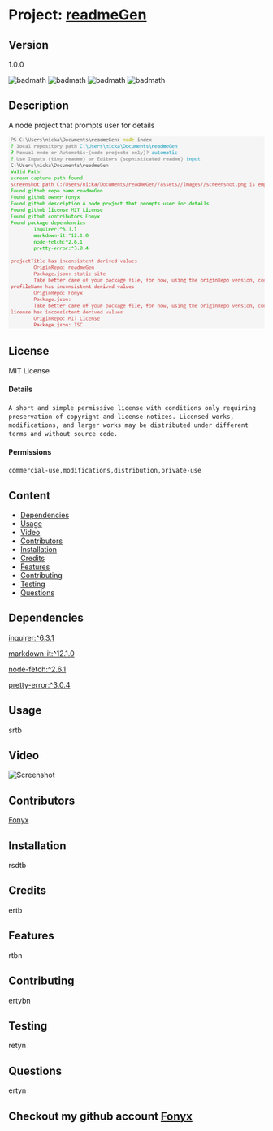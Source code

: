 # Project: [readmeGen](https://github.com/Fonyx/readmeGen)

## Version

1.0.0  

![badmath](https://img.shields.io/github/license/Fonyx/readmeGen)  ![badmath](https://img.shields.io/github/languages/count/Fonyx/readmeGen)  ![badmath](https://img.shields.io/github/commit-activity/m/Fonyx/readmeGen)  ![badmath](https://img.shields.io/github/contributors/Fonyx/readmeGen)  

## Description

A node project that prompts user for details  

![Alt text](https://github.com/Fonyx/readmeGen/blob/main/assets/images/screenshot.PNG?raw=true "project screenshot")  

## License

MIT License  

#### Details  

```A short and simple permissive license with conditions only requiring preservation of copyright and license notices. Licensed works, modifications, and larger works may be distributed under different terms and without source code.  ```

#### Permissions  

```commercial-use,modifications,distribution,private-use  ```

## Content 

- [Dependencies](#dependencies)
- [Usage](#usage)
- [Video](#video)
- [Contributors](#contributors)
- [Installation](#installation)
- [Credits](#credits)
- [Features](#features)
- [Contributing](#contributing)
- [Testing](#testing)
- [Questions](#questions)




## Dependencies  

[inquirer:^6.3.1](https://www.npmjs.com/package/inquirer)

[markdown-it:^12.1.0](https://www.npmjs.com/package/markdown-it)

[node-fetch:^2.6.1](https://www.npmjs.com/package/node-fetch)

[pretty-error:^3.0.4](https://www.npmjs.com/package/pretty-error)



## Usage

srtb  

## Video

![Screenshot](https://github.com/Fonyx/readmeGen/blob/main/assets/images/screencap.gif?raw=true "usage screencap")  

## Contributors 

[Fonyx](https://github.com/Fonyx)

## Installation

rsdtb  

## Credits

ertb  

## Features

rtbn  

## Contributing

ertybn  

## Testing

retyn  

## Questions

ertyn  



## Checkout my github account [Fonyx](https://github.com/Fonyx)



